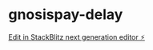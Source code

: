 # gnosispay-delay

[Edit in StackBlitz next generation editor ⚡️](https://stackblitz.com/~/github.com/ashgansh/gnosispay-delay)